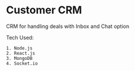 # Customer CRM

CRM for handling deals with Inbox and Chat option

Tech Used:
    
    1. Node.js
    2. React.js
    3. MongoDB
    4. Socket.io

